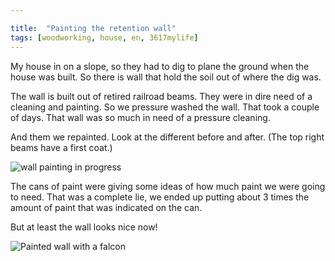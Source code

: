 ```yaml
---

title:  "Painting the retention wall"
tags: [woodworking, house, en, 3617mylife]
---
```




My house in on a slope, so they had to dig to plane the ground when
the house was built. So there is wall that hold the soil out of where the dig was.

The wall is built out of retired railroad beams. They were in dire
need of a cleaning and painting. So we pressure washed the wall. That
took a couple of days. That wall was so much in need of a pressure cleaning.

And them we repainted. Look at the different before and after. (The
top right beams have a first coat.)

![wall painting in progress]({{site.baseurl}}/data/documents/woodworking/2020-04-retention-wall/20200330_172840.jpg )

The cans of paint were giving some ideas of how much paint we were
going to need. That was a complete lie, we ended up putting about 3
times the amount of paint that was indicated on the can.

But at least the wall looks nice now!

![Painted wall with a falcon]({{site.baseurl}}/data/documents/woodworking/2020-04-retention-wall/20200404_171331.jpg )

